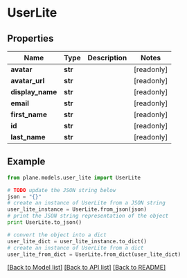 # UserLite


## Properties
Name | Type | Description | Notes
------------ | ------------- | ------------- | -------------
**avatar** | **str** |  | [readonly] 
**avatar_url** | **str** |  | [readonly] 
**display_name** | **str** |  | [readonly] 
**email** | **str** |  | [readonly] 
**first_name** | **str** |  | [readonly] 
**id** | **str** |  | [readonly] 
**last_name** | **str** |  | [readonly] 

## Example

```python
from plane.models.user_lite import UserLite

# TODO update the JSON string below
json = "{}"
# create an instance of UserLite from a JSON string
user_lite_instance = UserLite.from_json(json)
# print the JSON string representation of the object
print UserLite.to_json()

# convert the object into a dict
user_lite_dict = user_lite_instance.to_dict()
# create an instance of UserLite from a dict
user_lite_from_dict = UserLite.from_dict(user_lite_dict)
```
[[Back to Model list]](../README.md#documentation-for-models) [[Back to API list]](../README.md#documentation-for-api-endpoints) [[Back to README]](../README.md)


